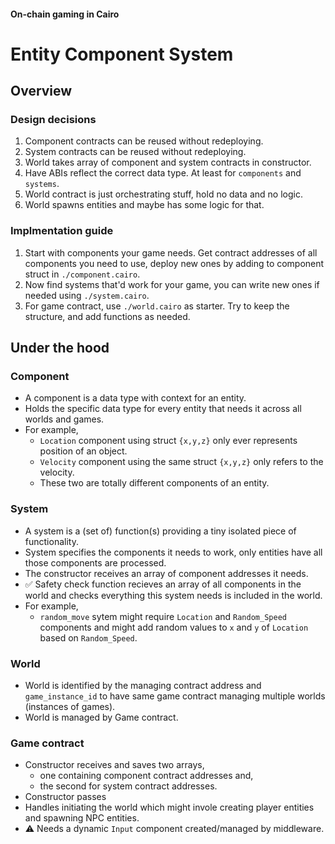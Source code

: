 #### On-chain gaming in Cairo

# Entity Component System

## Overview

### Design decisions

1. Component contracts can be reused without redeploying.
2. System contracts can be reused without redeploying.
3. World takes array of component and system contracts in constructor.
4. Have ABIs reflect the correct data type. At least for `components` and `systems`.
5. World contract is just orchestrating stuff, hold no data and no logic.
6. World spawns entities and maybe has some logic for that.

### Implmentation guide

1. Start with components your game needs. Get contract addresses of all components you need to use, deploy new ones by adding to component struct in `./component.cairo`.
2. Now find systems that'd work for your game, you can write new ones if needed using `./system.cairo`.
3. For game contract, use `./world.cairo` as starter. Try to keep the structure, and add functions as needed.

## Under the hood

### Component

- A component is a data type with context for an entity.
- Holds the specific data type for every entity that needs it across all worlds and games.
- For example,
  - `Location` component using struct `{x,y,z}` only ever represents position of an object.
  - `Velocity` component using the same struct `{x,y,z}` only refers to the velocity.
  - These two are totally different components of an entity.

### System

- A system is a (set of) function(s) providing a tiny isolated piece of functionality.
- System specifies the components it needs to work, only entities have all those components are processed.
- The constructor receives an array of component addresses it needs.
- ✅ Safety check function recieves an array of all components in the world and checks everything this system needs is included in the world.
- For example,
  - `random_move` sytem might require `Location` and `Random_Speed` components and might add random values to `x` and `y` of `Location` based on `Random_Speed`.

### World

- World is identified by the managing contract address and `game_instance_id` to have same game contract managing multiple worlds (instances of games).
- World is managed by Game contract.

### Game contract

- Constructor receives and saves two arrays,
  - one containing component contract addresses and,
  - the second for system contract addresses.
- Constructor passes
- Handles initiating the world which might invole creating player entities and spawning NPC entities.
- :warning: Needs a dynamic `Input` component created/managed by middleware.
